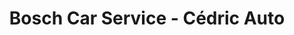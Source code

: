 ---
title: "Bosch Car Service - Cédric Auto"
url: /labarthe-riviere/bosch-car-service-cedric-auto/
shop: Autowerkstatt
---